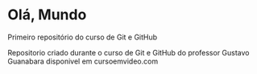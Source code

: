 # Olá, Mundo
 Primeiro repositório do curso de Git e GitHub

Repositorio criado durante o curso de Git e GitHub do professor Gustavo Guanabara disponivel em
cursoemvideo.com